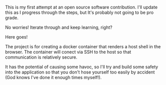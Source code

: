 This is my first attempt at an open source software contribution.  I'll update this as I progress through the steps, but It's probably not going to be pro grade.

No worries!  Iterate through and keep learning, right?

Here goes!


The project is for creating a docker container that renders a host shell in the browser.  The container will conect via SSH to the host so that communication is relatively secure.  

It has the potential of causing some havoc, so I'll try and build some safety into the application so that you don't hose yourself too easily by accident (God knows I've done it enough times myself!).



